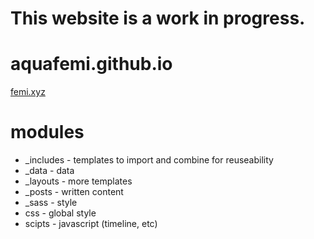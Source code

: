 # This website is a work in progress.

# aquafemi.github.io
[femi.xyz](http://femi.xyz)

# modules
* _includes - templates to import and combine for reuseability
* _data - data
* _layouts - more templates
* _posts - written content
* _sass - style
* css - global style
* scipts - javascript (timeline, etc)
